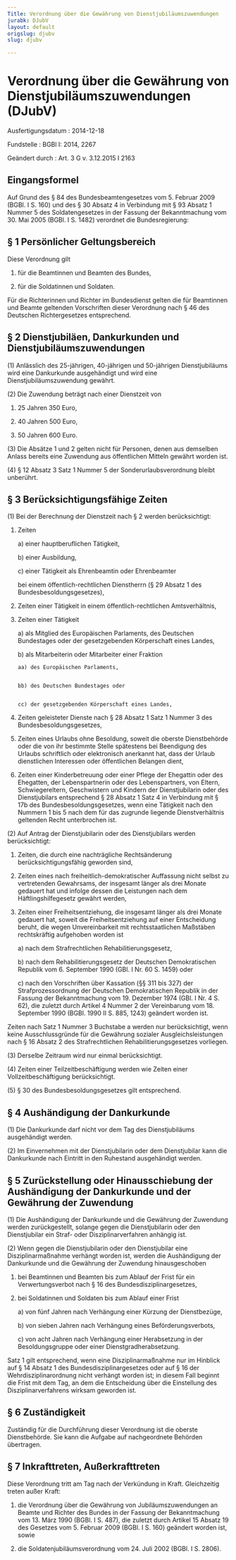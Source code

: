 ```yaml
---
Title: Verordnung über die Gewährung von Dienstjubiläumszuwendungen
jurabk: DJubV
layout: default
origslug: djubv
slug: djubv

---
```


# Verordnung über die Gewährung von Dienstjubiläumszuwendungen (DJubV)

Ausfertigungsdatum
:   2014-12-18

Fundstelle
:   BGBl I: 2014, 2267

Geändert durch
:   Art. 3 G v. 3.12.2015 I 2163


## Eingangsformel

Auf Grund des § 84 des Bundesbeamtengesetzes vom 5. Februar 2009
(BGBl. I S. 160) und des § 30 Absatz 4 in Verbindung mit § 93 Absatz 1
Nummer 5 des Soldatengesetzes in der Fassung der Bekanntmachung vom
30\. Mai 2005 (BGBl. I S. 1482) verordnet die Bundesregierung:


## § 1 Persönlicher Geltungsbereich

Diese Verordnung gilt

1.  für die Beamtinnen und Beamten des Bundes,


2.  für die Soldatinnen und Soldaten.



Für die Richterinnen und Richter im Bundesdienst gelten die für
Beamtinnen und Beamte geltenden Vorschriften dieser Verordnung nach §
46 des Deutschen Richtergesetzes entsprechend.


## § 2 Dienstjubiläen, Dankurkunden und Dienstjubiläumszuwendungen

(1) Anlässlich des 25-jährigen, 40-jährigen und
50-jährigen              Dienstjubiläums wird eine Dankurkunde
ausgehändigt und wird eine Dienstjubiläumszuwendung gewährt.

(2) Die Zuwendung beträgt nach einer Dienstzeit von

1.  25 Jahren 350 Euro,


2.  40 Jahren 500 Euro,


3.  50 Jahren 600 Euro.




(3) Die Absätze 1 und 2 gelten nicht für Personen, denen aus demselben
Anlass bereits eine Zuwendung aus öffentlichen Mitteln gewährt worden
ist.

(4) § 12 Absatz 3 Satz 1 Nummer 5 der Sonderurlaubsverordnung bleibt
unberührt.


## § 3 Berücksichtigungsfähige Zeiten

(1) Bei der Berechnung der Dienstzeit nach § 2 werden berücksichtigt:

1.  Zeiten

    a)  einer hauptberuflichen Tätigkeit,


    b)  einer Ausbildung,


    c)  einer Tätigkeit als Ehrenbeamtin oder Ehrenbeamter



    bei einem öffentlich-rechtlichen Dienstherrn (§ 29 Absatz 1 des
    Bundesbesoldungsgesetzes),


2.  Zeiten einer Tätigkeit in einem öffentlich-rechtlichen Amtsverhältnis,


3.  Zeiten einer Tätigkeit

    a)  als Mitglied des Europäischen Parlaments, des Deutschen Bundestages
        oder der gesetzgebenden Körperschaft eines Landes,


    b)  als Mitarbeiterin oder Mitarbeiter einer Fraktion

        aa) des Europäischen Parlaments,


        bb) des Deutschen Bundestages oder


        cc) der gesetzgebenden Körperschaft eines Landes,








4.  Zeiten geleisteter Dienste nach § 28 Absatz 1 Satz 1 Nummer 3 des
    Bundesbesoldungsgesetzes,


5.  Zeiten eines Urlaubs ohne Besoldung, soweit die oberste Dienstbehörde
    oder die von ihr bestimmte Stelle spätestens bei Beendigung des
    Urlaubs schriftlich oder elektronisch anerkannt hat, dass der Urlaub
    dienstlichen Interessen oder öffentlichen Belangen dient,


6.  Zeiten einer Kinderbetreuung oder einer Pflege der Ehegattin oder des
    Ehegatten, der Lebenspartnerin oder des Lebenspartners, von Eltern,
    Schwiegereltern, Geschwistern und Kindern der Dienstjubilarin oder des
    Dienstjubilars entsprechend § 28 Absatz 1 Satz 4 in Verbindung mit §
    17b des Bundesbesoldungsgesetzes, wenn eine Tätigkeit nach den Nummern
    1 bis 5 nach dem für das zugrunde liegende Dienstverhältnis geltenden
    Recht unterbrochen ist.




(2) Auf Antrag der Dienstjubilarin oder des Dienstjubilars werden
berücksichtigt:

1.  Zeiten, die durch eine nachträgliche Rechtsänderung
    berücksichtigungsfähig geworden sind,


2.  Zeiten eines nach freiheitlich-demokratischer Auffassung nicht selbst
    zu vertretenden Gewahrsams, der insgesamt länger als drei Monate
    gedauert hat und infolge dessen die Leistungen nach dem
    Häftlingshilfegesetz gewährt werden,


3.  Zeiten einer Freiheitsentziehung, die insgesamt länger als drei Monate
    gedauert hat, soweit die Freiheitsentziehung auf einer Entscheidung
    beruht, die wegen Unvereinbarkeit mit rechtsstaatlichen Maßstäben
    rechtskräftig aufgehoben worden ist

    a)  nach dem Strafrechtlichen Rehabilitierungsgesetz,


    b)  nach dem Rehabilitierungsgesetz der Deutschen Demokratischen Republik
        vom 6. September 1990 (GBl. I Nr. 60 S. 1459) oder


    c)  nach den Vorschriften über Kassation (§§ 311 bis 327) der
        Strafprozessordnung der Deutschen Demokratischen Republik in der
        Fassung der Bekanntmachung vom 19. Dezember 1974 (GBl. I Nr. 4 S. 62),
        die zuletzt durch Artikel 4 Nummer 2 der Vereinbarung vom 18.
        September 1990 (BGBl. 1990 II S. 885, 1243) geändert worden ist.






Zeiten nach Satz 1 Nummer 3 Buchstabe a werden nur berücksichtigt,
wenn keine Ausschlussgründe für die Gewährung sozialer
Ausgleichsleistungen nach § 16 Absatz 2 des Strafrechtlichen
Rehabilitierungsgesetzes vorliegen.

(3) Derselbe Zeitraum wird nur einmal berücksichtigt.

(4) Zeiten einer Teilzeitbeschäftigung werden wie Zeiten einer
Vollzeitbeschäftigung berücksichtigt.

(5) § 30 des Bundesbesoldungsgesetzes gilt entsprechend.


## § 4 Aushändigung der Dankurkunde

(1) Die Dankurkunde darf nicht vor dem Tag des Dienstjubiläums
ausgehändigt werden.

(2) Im Einvernehmen mit der Dienstjubilarin oder dem Dienstjubilar
kann die Dankurkunde nach Eintritt in den Ruhestand ausgehändigt
werden.


## § 5 Zurückstellung oder Hinausschiebung der Aushändigung der Dankurkunde und der Gewährung der Zuwendung

(1) Die Aushändigung der Dankurkunde und die Gewährung der Zuwendung
werden zurückgestellt, solange gegen die Dienstjubilarin oder den
Dienstjubilar ein Straf- oder Disziplinarverfahren anhängig ist.

(2) Wenn gegen die Dienstjubilarin oder den Dienstjubilar eine
Disziplinarmaßnahme verhängt worden ist, werden die Aushändigung der
Dankurkunde und die Gewährung der Zuwendung hinausgeschoben

1.  bei Beamtinnen und Beamten bis zum Ablauf der Frist für ein
    Verwertungsverbot nach § 16 des Bundesdisziplinargesetzes,


2.  bei Soldatinnen und Soldaten bis zum Ablauf einer Frist

    a)  von fünf Jahren nach Verhängung einer Kürzung der Dienstbezüge,


    b)  von sieben Jahren nach Verhängung eines Beförderungsverbots,


    c)  von acht Jahren nach Verhängung einer Herabsetzung in der
        Besoldungsgruppe oder einer Dienstgradherabsetzung.






Satz 1 gilt entsprechend, wenn eine Disziplinarmaßnahme nur im
Hinblick auf § 14 Absatz 1 des Bundesdisziplinargesetzes oder auf § 16
der Wehrdisziplinarordnung nicht verhängt worden ist; in diesem Fall
beginnt die Frist mit dem Tag, an dem die Entscheidung über die
Einstellung des Disziplinarverfahrens wirksam geworden ist.


## § 6 Zuständigkeit

Zuständig für die Durchführung dieser Verordnung ist die oberste
Dienstbehörde. Sie kann die Aufgabe auf nachgeordnete Behörden
übertragen.


## § 7 Inkrafttreten, Außerkrafttreten

Diese Verordnung tritt am Tag nach der Verkündung in Kraft.
Gleichzeitig treten außer Kraft:

1.  die Verordnung über die Gewährung von Jubiläumszuwendungen an Beamte
    und Richter des Bundes in der Fassung der Bekanntmachung vom 13. März
    1990 (BGBl. I S. 487), die zuletzt durch Artikel 15 Absatz 19 des
    Gesetzes vom 5. Februar 2009 (BGBl. I S. 160) geändert worden ist,
    sowie


2.  die Soldatenjubiläumsverordnung vom 24. Juli 2002 (BGBl. I S. 2806).




